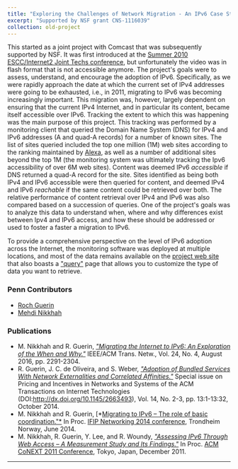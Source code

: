 ```yaml
---
title: "Exploring the Challenges of Network Migration - An IPv6 Case Study and its Consequences"
excerpt: "Supported by NSF grant CNS-1116039"
collection: old-project
---
```


This started as a joint project with Comcast that was subsequently supported by NSF. It was first introduced at the [Summer 2010 ESCC/Internet2 Joint Techs conference](https://meetings.internet2.edu/2010-07-JT/detail/10001250/),
but unfortunately the video was in flash format that is not accessible anymore.  The project's goals were to assess, understand, and encourage the adoption of IPv6. 
Specifically, as we were rapidly approach the date at which the current set of IPv4 addresses were going to be exhausted, i.e., in 2011, migrating to IPv6 was becoming 
increasingly important. This migration was, however, largely dependent on ensuring that the current IPv4 Internet, and in particular its content, became itself accessible over IPv6. 
Tracking the extent to which this was happening was the main purpose of this project. This tracking was performed by a monitoring client that queried the Domain Name System (DNS) 
for IPv4 and IPv6 addresses (A and quad-A records) for a number of known sites. The list of sites queried included the top one million (1M) web sites according to the ranking 
maintained by [Alexa](http://s3.amazonaws.com/alexa-static/top-1m.csv.zip), as well as a number of additional sites beyond the top 1M (the monitoring system was ultimately tracking the Ipv6 accessibility of over 6M web sites). 
Content was deemed IPv6 *accessible* if DNS returned a quad-A record for the site. Sites identified as being both IPv4 and IPv6 accessible were then queried for content, 
and deemed IPv4 and IPv6 *reachable* if the same content could be retrieved over both. The relative performance of content retrieval over IPv4 and IPv6 was also compared 
based on a succession of queries. One of the project's goals was to analyze this data to understand when, where and why differences exist between Ipv4 and IPv6 access, 
and how these should be addressed or used to foster a faster a migration to IPv6. 

To provide a comprehensive perspective on the level of IPv6 adoption across the Internet, the monitoring software was deployed at multiple locations, and
most of the data remains available on the [project web site](http://mnlab-ipv6.seas.wustl.edu/) that also boasts a ["query"](http://mnlab-ipv6.seas.upenn.edu/query) page that allows you to customize the type of data you want to retrieve. 

### Penn Contributors

* [Roch Guerin](https://www.cse.wustl.edu/~guerin/) 
* [Mehdi Nikkhah](https://www.linkedin.com/in/mehdi-nikkhah/)

### Publications

* M. Nikkhah and R. Guerin, [*"Migrating the Internet to IPv6: An Exploration of the When and Why."*](http://dl.acm.org/authorize?N21664)
IEEE/ACM Trans. Netw., Vol. 24, No. 4, August 2016, pp. 2291-2304.
* R. Guerin, J. C. de Oliveira, and S. Weber, [*"Adoption of Bundled Services With Network Externalities and Correlated Affinities."*](http://dl.acm.org/authorize?N83254) 
Special issue on Pricing and Incentives in Networks and Systems of the ACM Transactions on Internet Technologies (DOI:http://dx.doi.org/10.1145/2663493), Vol. 14, No. 2-3, pp. 13:1-13:32, October 2014.
* M. Nikkhah and R. Guerin, [*[Migrating to IPv6 – The role of basic coordination."*](http://openscholarship.wustl.edu/cse_research/113)
In Proc. [IFIP Networking 2014 conference](http://networking2014.item.ntnu.no/), Trondheim Norway, June 2014.
* M. Nikkhah, R. Guerin, Y. Lee, and R. Woundy, [*"Assessing IPv6 Through Web Access – A Measurement Study and Its Findings."*](http://repository.upenn.edu/ese_papers/602)
In Proc. [ACM CoNEXT 2011 Conference](http://conferences.sigcomm.org/co-next/2011/), Tokyo, Japan, December 2011.

-----------------------------

